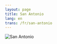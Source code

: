 ```yaml
---
layout: page
title: San Antonio
lang: en
trans: /fr/san-antonio
---
```


![San Antonio](/images/san-antonio.jpg)
